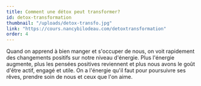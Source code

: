 ```yaml
---
title: Comment une détox peut transformer?
id: detox-transformation
thumbnail: "/uploads/detox-transfo.jpg"
link: "https://cours.nancybilodeau.com/detoxtransformation"
order: 4
---
```


Quand on apprend à bien manger et s'occuper de nous, on voit rapidement des changements positifs sur notre niveau d'énergie. Plus l'énergie augmente, plus les pensées positives reviennent et plus nous avons le goût d'être actif, engagé et utile. On a l'énergie qu'il faut pour poursuivre ses rêves, prendre soin de nous et ceux que l'on aime.
